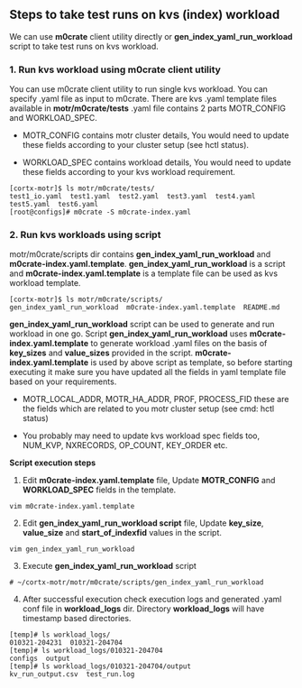 ## Steps to take test runs on kvs (index) workload
We can use __m0crate__ client utility directly or __gen_index_yaml_run_workload__ script to take test runs on kvs workload.

### 1.  Run kvs workload using m0crate client utility

You can use m0crate client utility to run single kvs workload.  You can specify .yaml file as input to  m0crate.
There are kvs .yaml template files available in __motr/m0crate/tests__ .yaml file contains 2 parts MOTR_CONFIG and WORKLOAD_SPEC.

  * MOTR_CONFIG contains motr cluster details, You would need to update these fields according to your cluster setup (see hctl status).

  * WORKLOAD_SPEC contains workload details, You would need to update these fields according to your kvs workload requirement.

```shell
[cortx-motr]$ ls motr/m0crate/tests/
test1_io.yaml  test1.yaml  test2.yaml  test3.yaml  test4.yaml  test5.yaml  test6.yaml
[root@configs]# m0crate -S m0crate-index.yaml
```

### 2. Run kvs workloads using script
motr/m0crate/scripts dir contains __gen_index_yaml_run_workload__ and __m0crate-index.yaml.template__. __gen_index_yaml_run_workload__ is a script and __m0crate-index.yaml.template__ is a template file can be used as kvs workload template.

```shell
[cortx-motr]$ ls motr/m0crate/scripts/
gen_index_yaml_run_workload  m0crate-index.yaml.template  README.md
```

__gen_index_yaml_run_workload__ script can be used to generate and run workload in one go. Script __gen_index_yaml_run_workload__ uses __m0crate-index.yaml.template__ to generate workload  .yaml files on the basis of __key_sizes__ and __value_sizes__ provided in the script.
__m0crate-index.yaml.template__ is used by above script as template, so before starting executing it make sure you have updated all the fields in yaml template file based on your requirements.

  * MOTR_LOCAL_ADDR, MOTR_HA_ADDR, PROF, PROCESS_FID these are the fields which are related to you motr cluster setup (see cmd: hctl status)

  * You probably may need to update kvs workload spec fields too, NUM_KVP, NXRECORDS, OP_COUNT, KEY_ORDER etc.

__Script execution steps__

 1. Edit __m0crate-index.yaml.template__ file, Update __MOTR_CONFIG__ and __WORKLOAD_SPEC__ fields in the template.

```shell
vim m0crate-index.yaml.template
```

 2. Edit __gen_index_yaml_run_workload script__ file, Update __key_size__, __value_size__ and __start_of_indexfid__ values in the script.

```shell
vim gen_index_yaml_run_workload
```

 3. Execute __gen_index_yaml_run_workload__ script

```shell
# ~/cortx-motr/motr/m0crate/scripts/gen_index_yaml_run_workload
```

 4. After successful execution check execution logs and generated .yaml conf file in __workload_logs__ dir. Directory __workload_logs__ will have timestamp based directories.

```shell
[temp]# ls workload_logs/
010321-204231  010321-204704
[temp]# ls workload_logs/010321-204704
configs  output
[temp]# ls workload_logs/010321-204704/output
kv_run_output.csv  test_run.log
```
